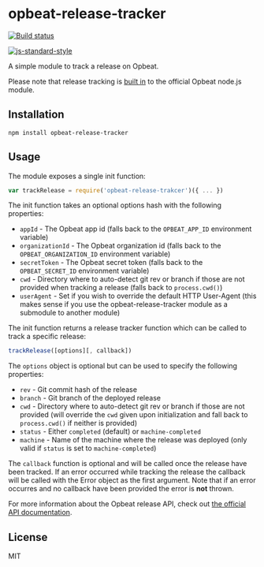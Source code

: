 # opbeat-release-tracker

[![Build status](https://travis-ci.org/watson/opbeat-release-tracker.svg?branch=master)](https://travis-ci.org/watson/opbeat-release-tracker)

[![js-standard-style](https://raw.githubusercontent.com/feross/standard/master/badge.png)](https://github.com/feross/standard)

A simple module to track a release on Opbeat.

Please note that release tracking is [built
in](https://github.com/opbeat/opbeat-node#release-tracking) to the
official Opbeat node.js module.

## Installation

```
npm install opbeat-release-tracker
```

## Usage

The module exposes a single init function:

```js
var trackRelease = require('opbeat-release-trakcer')({ ... })
```

The init function takes an optional options hash with the following
properties:

- `appId` - The Opbeat app id (falls back to the `OPBEAT_APP_ID`
  environment variable)
- `organizationId` - The Opbeat organization id (falls back to the
  `OPBEAT_ORGANIZATION_ID` environment variable)
- `secretToken` - The Opbeat secret token (falls back to the
  `OPBEAT_SECRET_ID` environment variable)
- `cwd` - Directory where to auto-detect git rev or branch if those are
  not provided when tracking a release (falls back to `process.cwd()`)
- `userAgent` - Set if you wish to override the default HTTP User-Agent
  (this makes sense if you use the opbeat-release-tracker module as a
  submodule to another module)

The init function returns a release tracker function which can be called
to track a specific release:

```js
trackRelease([options][, callback])
```

The `options` object is optional but can be used to specify the
following properties:

- `rev` - Git commit hash of the release
- `branch` - Git branch of the deployed release
- `cwd` - Directory where to auto-detect git rev or branch if those are
  not provided (will override the `cwd` given upon initialization and
  fall back to `process.cwd()` if neither is provided)
- `status` - Either `completed` (default) or `machine-completed`
- `machine` - Name of the machine where the release was deployed (only
  valid if `status` is set to `machine-completed`)

The `callback` function is optional and will be called once the release
have been tracked. If an error occurred while tracking the release the
callback will be called with the Error object as the first argument.
Note that if an error occurres and no callback have been provided the
error is **not** thrown.

For more information about the Opbeat release API, check out [the
official API
documentation](https://opbeat.com/docs/api/intake/v1/#release-tracking).

## License

MIT
